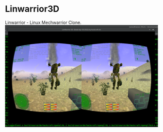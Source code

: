 # Linwarrior3D
Linwarrior - Linux Mechwarrior Clone.
![alt text](https://github.com/DMJC/Linwarrior3D/blob/main/media/images/Linwarrior3D_HMD.png)
